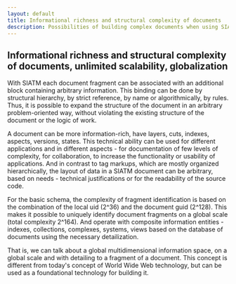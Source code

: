 ```yaml
---
layout: default
title: Informational richness and structural complexity of documents
description: Possibilities of building complex documents when using SIATM
---
```


## Informational richness and structural complexity of documents, unlimited scalability, globalization

With SIATM each document fragment can be associated with an additional block containing arbitrary information. 
This binding can be done by structural hierarchy, by strict reference, by name or algorithmically, by rules.
Thus, it is possible to expand the structure of the document in an arbitrary problem-oriented way, without violating the existing structure of the document or the logic of work.

A document can be more information-rich, have layers, cuts, indexes, aspects, versions, states.
This technical ability can be used for different applications and in different aspects - for documentation of few levels of complexity, for collaboration, to increase the functionality or usability of applications.
And in contrast to tag markups, which are mostly organized hierarchically, the layout of data in a SIATM document can be arbitrary, based on needs - technical justifications or for the readability of the source code.

For the basic schema, the complexity of fragment identification is based on the combination of the local uid (2\^36) and the document guid (2\^128). This makes it possible to uniquely identify document fragments on a global scale (total complexity 2^164).
And operate with composite information entities - indexes, collections, complexes, systems, views based on the database of documents using the necessary detailization.

That is, we can talk about a global multidimensional information space, on a global scale and with detailing to a fragment of a document.
This concept is different from today's concept of World Wide Web technology, but can be used as a foundational technology for building it.
